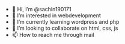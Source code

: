 - 👋 Hi, I’m @sachin190171
- 👀 I’m interested in webdevelopment
- 🌱 I’m currently learning wordpress and php
- 💞️ I’m looking to collaborate on html, css, js
- 📫 How to reach me through mail

<!---
sachin190171/sachin190171 is a ✨ special ✨ repository because its `README.md` (this file) appears on your GitHub profile.
You can click the Preview link to take a look at your changes.
--->

